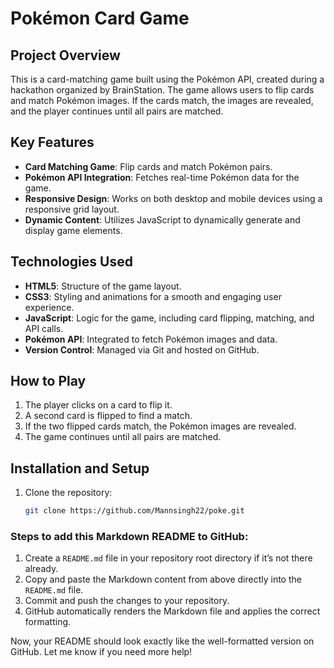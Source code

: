 # Pokémon Card Game

## Project Overview
This is a card-matching game built using the Pokémon API, created during a hackathon organized by BrainStation. The game allows users to flip cards and match Pokémon images. If the cards match, the images are revealed, and the player continues until all pairs are matched.

## Key Features
- **Card Matching Game**: Flip cards and match Pokémon pairs.
- **Pokémon API Integration**: Fetches real-time Pokémon data for the game.
- **Responsive Design**: Works on both desktop and mobile devices using a responsive grid layout.
- **Dynamic Content**: Utilizes JavaScript to dynamically generate and display game elements.

## Technologies Used
- **HTML5**: Structure of the game layout.
- **CSS3**: Styling and animations for a smooth and engaging user experience.
- **JavaScript**: Logic for the game, including card flipping, matching, and API calls.
- **Pokémon API**: Integrated to fetch Pokémon images and data.
- **Version Control**: Managed via Git and hosted on GitHub.

## How to Play
1. The player clicks on a card to flip it.
2. A second card is flipped to find a match.
3. If the two flipped cards match, the Pokémon images are revealed.
4. The game continues until all pairs are matched.

## Installation and Setup
1. Clone the repository:
   ```bash
   git clone https://github.com/Mannsingh22/poke.git

### Steps to add this Markdown README to GitHub:

1. Create a `README.md` file in your repository root directory if it’s not there already.
2. Copy and paste the Markdown content from above directly into the `README.md` file.
3. Commit and push the changes to your repository.
4. GitHub automatically renders the Markdown file and applies the correct formatting.

Now, your README should look exactly like the well-formatted version on GitHub. Let me know if you need more help!
